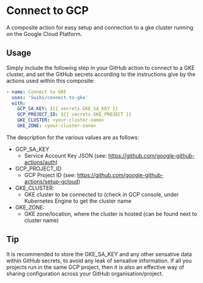 # Connect to GCP
A composite action for easy setup and connection to a gke cluster running on the Google Cloud Platform. 

## Usage

Simply include the following step in your GitHub action to connect to a GKE cluster, and set the GitHub secrets according to the instructions give by the actions used within this composite:

``` yaml
- name: Connect to GKE
  uses: 'Swibi/connect-to-gke'
  with:
    GCP_SA_KEY: ${{ secrets.GKE_SA_KEY }}
    GCP_PROJECT_ID: ${{ secrets.GKE_PROJECT }}
    GKE_CLUSTER: <your-cluster-name>
    GKE_ZONE: <your-cluster-zone>
```

The description for the various values are as follows: 
* GCP_SA_KEY
    * Service Account Key JSON (see: https://github.com/google-github-actions/auth)
* GCP_PROJECT_ID
    * GCP Project ID (see: https://github.com/google-github-actions/setup-gcloud)
* GKE_CLUSTER:
    * GKE cluster to be connected to (check in GCP console, under Kubernetes Engine to get the cluster name
* GKE_ZONE: 
    * GKE zone/location, where the cluster is hosted (can be found next to cluster name)

## Tip
It is recommended to store the GKE_SA_KEY and any other sensative data within GitHub secrets, to avoid any leak of sensative information. If all you projects run in the same GCP project, then it is also an effective way of sharing configuration across your GitHub organisation/project.